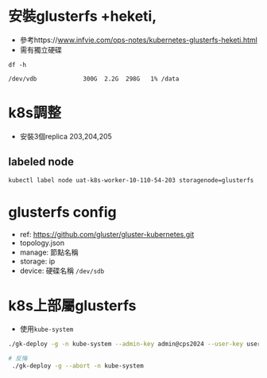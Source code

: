 # 安裝glusterfs +heketi, 
- 參考https://www.infvie.com/ops-notes/kubernetes-glusterfs-heketi.html
- 需有獨立硬碟 
```bash=
df -h

/dev/vdb             300G  2.2G  298G   1% /data
```
# k8s調整
- 安裝3個replica 203,204,205
## labeled node
```bash
kubectl label node uat-k8s-worker-10-110-54-203 storagenode=glusterfs
```
# glusterfs config
- ref: https://github.com/gluster/gluster-kubernetes.git
- topology.json
- manage: 節點名稱
- storage: ip
- device: 硬碟名稱 `/dev/sdb`

# k8s上部屬glusterfs
- 使用`kube-system`
```bash 
./gk-deploy -g -n kube-system --admin-key admin@cps2024 --user-key user@cps2024 topology.json 

# 反悔
 ./gk-deploy -g --abort -n kube-system
```